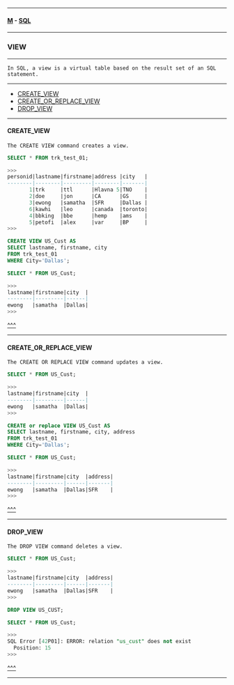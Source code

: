 
---

#### [M](https://github.com/ttltrk/TTT/blob/master/menu.md) - [SQL](https://github.com/ttltrk/TTT/blob/master/SQL/SQL.md)

---

### VIEW

---

```
In SQL, a view is a virtual table based on the result set of an SQL statement.
```

---

* [CREATE_VIEW](#CREATE_VIEW)
* [CREATE_OR_REPLACE_VIEW](#CREATE_OR_REPLACE_VIEW)
* [DROP_VIEW](#DROP_VIEW)

---

#### CREATE_VIEW

```
The CREATE VIEW command creates a view.
```

```SQL
SELECT * FROM trk_test_01;

>>>
personid|lastname|firstname|address |city   |
--------|--------|---------|--------|-------|
       1|trk     |ttl      |Hlavna 5|TNO    |
       2|doe     |jon      |CA      |GS     |
       3|ewong   |samatha  |SFR     |Dallas |
       6|kawhi   |leo      |canada  |toronto|
       4|bbking  |bbe      |hemp    |ams    |
       5|petofi  |alex     |var     |BP     |
>>>

CREATE VIEW US_Cust AS
SELECT lastname, firstname, city
FROM trk_test_01
WHERE City='Dallas';

SELECT * FROM US_Cust;

>>>
lastname|firstname|city  |
--------|---------|------|
ewong   |samatha  |Dallas|
>>>
```

[^^^](#VIEW)

---

#### CREATE_OR_REPLACE_VIEW

```
The CREATE OR REPLACE VIEW command updates a view.
```

```SQL
SELECT * FROM US_Cust;

>>>
lastname|firstname|city  |
--------|---------|------|
ewong   |samatha  |Dallas|
>>>

CREATE or replace VIEW US_Cust AS
SELECT lastname, firstname, city, address
FROM trk_test_01
WHERE City='Dallas';

SELECT * FROM US_Cust;

>>>
lastname|firstname|city  |address|
--------|---------|------|-------|
ewong   |samatha  |Dallas|SFR    |
>>>
```

[^^^](#VIEW)

---

#### DROP_VIEW

```
The DROP VIEW command deletes a view.
```

```SQL
SELECT * FROM US_Cust;

>>>
lastname|firstname|city  |address|
--------|---------|------|-------|
ewong   |samatha  |Dallas|SFR    |
>>>

DROP VIEW US_CUST;

SELECT * FROM US_Cust;

>>>
SQL Error [42P01]: ERROR: relation "us_cust" does not exist
  Position: 15
>>>
```

[^^^](#VIEW)

---
